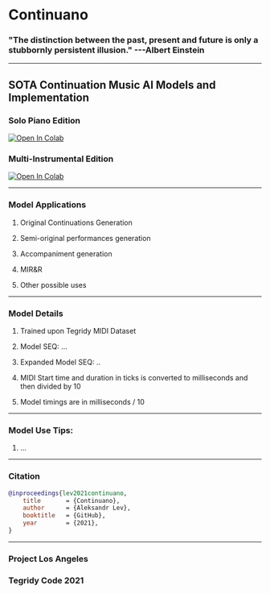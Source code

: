 # Continuano

### "The distinction between the past, present and future is only a stubbornly persistent illusion." ---Albert Einstein

***

## SOTA Continuation Music AI Models and Implementation

### Solo Piano Edition

[![Open In Colab][colab-badge1]][colab-notebook3]

[colab-notebook1]: <https://colab.research.google.com/github/asigalov61/Continuano/blob/main/Continuano.ipynb>
[colab-badge1]: <https://colab.research.google.com/assets/colab-badge.svg>

### Multi-Instrumental Edition

[![Open In Colab][colab-badge3]][colab-notebook3]

[colab-notebook3]: <https://colab.research.google.com/github/asigalov61/Continuano/blob/main/[MI]_Continuano.ipynb>
[colab-badge3]: <https://colab.research.google.com/assets/colab-badge.svg>

***

### Model Applications

1) Original Continuations Generation

2) Semi-original performances generation

3) Accompaniment generation

4) MIR&R

5) Other possible uses

***

### Model Details

1) Trained upon Tegridy MIDI Dataset

2) Model SEQ: ...

3) Expanded Model SEQ: ..

4) MIDI Start time and duration in ticks is converted to milliseconds and then divided by 10

5) Model timings are in milliseconds / 10

***

### Model Use Tips:

1) ...

***

### Citation

```bibtex
@inproceedings{lev2021continuano,
    title       = {Continuano},
    author      = {Aleksandr Lev},
    booktitle   = {GitHub},
    year        = {2021},
}
```

***

### Project Los Angeles

### Tegridy Code 2021

